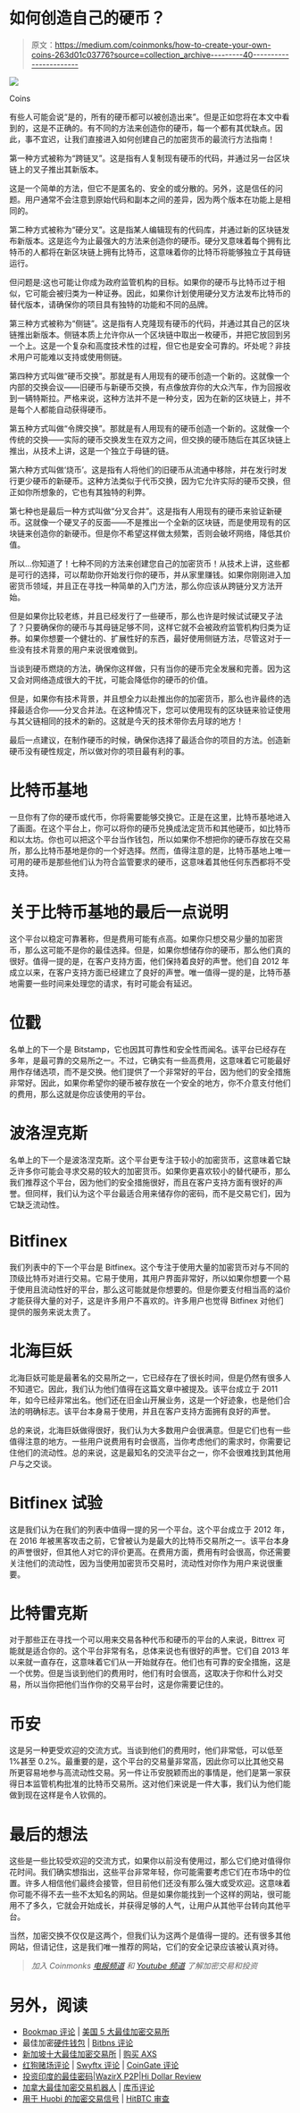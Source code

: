 # 如何创造自己的硬币？

> 原文：<https://medium.com/coinmonks/how-to-create-your-own-coins-263d01c03776?source=collection_archive---------40----------------------->

![](img/7a2aaadad0f82d9dd64919a70fafaa33.png)

Coins

有些人可能会说“是的，所有的硬币都可以被创造出来”。但是正如您将在本文中看到的，这是不正确的。有不同的方法来创造你的硬币，每一个都有其优缺点。因此，事不宜迟，让我们直接进入如何创建自己的加密货币的最流行方法指南！

第一种方式被称为“跨链叉”。这是指有人复制现有硬币的代码，并通过另一台区块链上的叉子推出其新版本。

这是一个简单的方法，但它不是匿名的、安全的或分散的。另外，这是信任的问题。用户通常不会注意到原始代码和副本之间的差异，因为两个版本在功能上是相同的。

第二种方式被称为“硬分叉”。这是指某人编辑现有的代码库，并通过新的区块链发布新版本。这是迄今为止最强大的方法来创造你的硬币。硬分叉意味着每个拥有比特币的人都将在新区块链上拥有比特币，这意味着你的比特币将能够独立于其母链运行。

但问题是:这也可能让你成为政府监管机构的目标。如果你的硬币与比特币过于相似，它可能会被归类为一种证券。因此，如果你计划使用硬分叉方法发布比特币的替代版本，请确保你的项目具有独特的功能和不同的品牌。

第三种方式被称为“侧链”。这是指有人克隆现有硬币的代码，并通过其自己的区块链推出新版本。侧链本质上允许你从一个区块链中取出一枚硬币，并把它放回到另一个上。这是一个复杂和高度技术性的过程，但它也是安全可靠的。坏处呢？非技术用户可能难以支持或使用侧链。

第四种方式叫做“硬币交换”。那就是有人用现有的硬币创造一个新的。这就像一个内部的交换会议——旧硬币与新硬币交换，有点像放弃你的大众汽车，作为回报收到一辆特斯拉。严格来说，这种方法并不是一种分支，因为在新的区块链上，并不是每个人都能自动获得硬币。

第五种方式叫做“令牌交换”。那就是有人用现有的硬币创造一个新的。这就像一个传统的交换——实际的硬币交换发生在双方之间，但交换的硬币随后在其区块链上推出，从技术上讲，这是一个独立于母链的链。

第六种方式叫做‘烧币’。这是指有人将他们的旧硬币从流通中移除，并在发行时发行更少硬币的新硬币。这种方法类似于代币交换，因为它允许实际的硬币交换，但正如你所想象的，它也有其独特的利弊。

第七种也是最后一种方式叫做“分叉合并”。这是指有人用现有的硬币来验证新硬币。这就像一个硬叉子的反面——不是推出一个全新的区块链，而是使用现有的区块链来创造你的新硬币。但是你不希望这样做太频繁，否则会破坏网络，降低其价值。

所以…你知道了！七种不同的方法来创建您自己的加密货币！从技术上讲，这些都是可行的选择，可以帮助你开始发行你的硬币，并从家里赚钱。如果你刚刚进入加密货币领域，并且正在寻找一种简单的入门方法，那么你应该从跨链分叉方法开始。

但是如果你比较老练，并且已经发行了一些硬币，那么也许是时候试试硬叉子法了？只要确保你的硬币与其母链足够不同，这样它就不会被政府监管机构归类为证券。如果你想要一个健壮的、扩展性好的东西，最好使用侧链方法，尽管这对于一些没有技术背景的用户来说很难做到。

当谈到硬币燃烧的方法，确保你这样做，只有当你的硬币完全发展和完善。因为这又会对网络造成很大的干扰，可能会降低你的硬币的价值。

但是，如果你有技术背景，并且想全力以赴推出你的加密货币，那么也许最终的选择最适合你——分叉合并法。在这种情况下，您可以使用现有的区块链来验证使用与其父链相同的技术的新的。这就是今天的技术带你去月球的地方！

最后一点建议，在制作硬币的时候，确保你选择了最适合你的项目的方法。创造新硬币没有硬性规定，所以做对你的项目最有利的事。

# 比特币基地

一旦你有了你的硬币或代币，你将需要能够交换它。正是在这里，比特币基地进入了画面。在这个平台上，你可以将你的硬币兑换成法定货币和其他硬币，如比特币和以太坊。你也可以把这个平台当作钱包，所以如果你不想把你的硬币存放在交易所，那么比特币基地是你的一个好选择。然而，值得注意的是，比特币基地上唯一可用的硬币是那些他们认为符合监管要求的硬币，这意味着其他任何东西都将不受支持。

# 关于比特币基地的最后一点说明

这个平台以稳定可靠著称，但是费用可能有点高。如果你只想交易少量的加密货币，那么这可能不是你的最佳选择。但是，如果你想储存你的硬币，那么他们真的很好。值得一提的是，在客户支持方面，他们保持着良好的声誉。他们自 2012 年成立以来，在客户支持方面已经建立了良好的声誉。唯一值得一提的是，比特币基地需要一些时间来处理您的请求，有时可能会有延迟。

# 位戳

名单上的下一个是 Bitstamp，它也因其可靠性和安全性而闻名。该平台已经存在多年，是最可靠的交易所之一。不过，它确实有一些高费用，这意味着它可能最好用作存储选项，而不是交换。他们提供了一个非常好的平台，因为他们的安全措施非常好。因此，如果你希望你的硬币被存放在一个安全的地方，你不介意支付他们的费用，那么这就是你应该使用的平台。

# 波洛涅克斯

名单上的下一个是波洛涅克斯。这个平台更专注于较小的加密货币，这意味着它缺乏许多你可能会寻求交易的较大的加密货币。如果你更喜欢较小的替代硬币，那么我们推荐这个平台，因为他们的安全措施很好，而且在客户支持方面有很好的声誉。但同样，我们认为这个平台最适合用来储存你的密码，而不是交易它们，因为它缺乏流动性。

# Bitfinex

我们列表中的下一个平台是 Bitfinex。这个专注于使用大量的加密货币对与不同的顶级比特币对进行交易。它易于使用，其用户界面非常好，所以如果你想要一个易于使用且流动性好的平台，那么这可能就是你想要的。但是你要支付相当高的溢价才能获得大量的对子，这是许多用户不喜欢的。许多用户也觉得 Bitfinex 对他们提供的服务来说太贵了。

# 北海巨妖

北海巨妖可能是最著名的交易所之一，它已经存在了很长时间，但是仍然有很多人不知道它。因此，我们认为他们值得在这篇文章中被提及。该平台成立于 2011 年，如今已经非常出名。他们还在旧金山开展业务，这是一个好迹象，也是他们合法的明确标志。该平台本身易于使用，并且在客户支持方面拥有良好的声誉。

总的来说，北海巨妖做得很好，我们认为大多数用户会很满意。但是它们也有一些值得注意的地方。一些用户说费用有时会很高，当你考虑他们的需求时，你需要记住他们的流动性。总的来说，这是最知名的交流平台之一，你不会很难找到其他用户与之交谈。

# Bitfinex 试验

这是我们认为在我们的列表中值得一提的另一个平台。这个平台成立于 2012 年，在 2016 年被黑客攻击之前，它曾被认为是最大的比特币交易所之一。该平台本身的声誉很好，但其他人对它的评价更高。在费用方面，费用有时会很高，你还需要关注他们的流动性，因为当使用加密货币交易时，流动性对你作为用户来说很重要。

# 比特雷克斯

对于那些正在寻找一个可以用来交易各种代币和硬币的平台的人来说，Bittrex 可能就是适合你的。这个平台非常有名，总体来说也有很好的声誉。它们自 2013 年以来就一直存在，这意味着它们从一开始就存在。他们也有可靠的安全措施，这是一个优势。但是当谈到他们的费用时，他们有时会很高，这取决于你和什么对交易，所以当你把他们当作你的交易平台时，这是你需要记住的。

# 币安

这是另一种更受欢迎的交流方式。当谈到他们的费用时，他们非常低，可以低至 1%甚至 0.2%。最重要的是，这个平台的交易量非常高，因此你可以比其他交易所更容易地参与高流动性交易。另一件让币安脱颖而出的事情是，他们是第一家获得日本监管机构批准的比特币交易所。这对他们来说是一件大事，我们认为他们能做到现在这样是令人钦佩的。

# 最后的想法

这些是一些比较受欢迎的交流方式，如果你以前没有使用过，那么它们绝对值得你花时间。我们确实想指出，这些平台非常年轻，你可能需要考虑它们在市场中的位置。许多人相信他们最终会接管，但目前他们还没有那么强大或受欢迎。这意味着你可能不得不去一些不太知名的网站。但是如果你能找到一个这样的网站，很可能用不了多久，它就会开始成长，并获得足够的人气，让用户从其他平台转向其他平台。

当然，加密交换不仅仅是这两个，但我们认为这两个是值得一提的。还有很多其他网站，但请记住，这是我们唯一推荐的网站，它们的安全记录应该被认真对待。

> *加入 Coinmonks* [*电报频道*](https://t.me/coincodecap) *和* [*Youtube 频道*](https://www.youtube.com/c/coinmonks/videos) *了解加密交易和投资*

# 另外，阅读

*   [Bookmap 评论](https://coincodecap.com/bookmap-review-2021-best-trading-software) | [美国 5 大最佳加密交易所](https://coincodecap.com/crypto-exchange-usa)
*   最佳加密[硬件钱包](/coinmonks/hardware-wallets-dfa1211730c6) | [Bitbns 评论](/coinmonks/bitbns-review-38256a07e161)
*   [新加坡十大最佳加密交易所](https://coincodecap.com/crypto-exchange-in-singapore) | [购买 AXS](https://coincodecap.com/buy-axs-token)
*   [红狗赌场评论](https://coincodecap.com/red-dog-casino-review) | [Swyftx 评论](https://coincodecap.com/swyftx-review) | [CoinGate 评论](https://coincodecap.com/coingate-review)
*   [投资印度的最佳密码](https://coincodecap.com/best-crypto-to-invest-in-india-in-2021)|[WazirX P2P](https://coincodecap.com/wazirx-p2p)|[Hi Dollar Review](https://coincodecap.com/hi-dollar-review)
*   [加拿大最佳加密交易机器人](https://coincodecap.com/5-best-crypto-trading-bots-in-canada) | [库币评论](https://coincodecap.com/kucoin-review)
*   [用于 Huobi 的加密交易信号](https://coincodecap.com/huobi-crypto-trading-signals) | [HitBTC 审查](/coinmonks/hitbtc-review-c5143c5d53c2)